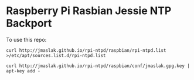 # Raspberry Pi Rasbian Jessie NTP Backport

To use this repo:

    curl http://jmaslak.github.io/rpi-ntpd/raspbian/rpi-ntpd.list >/etc/apt/sources.list.d/rpi-ntpd.list

    curl http://jmaslak.github.io/rpi-ntpd/raspbian/conf/jmaslak.gpg.key | apt-key add -

